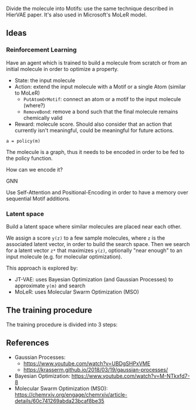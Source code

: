 Divide the molecule into Motifs: use the same technique described in HierVAE paper. It's also used in Microsoft's MoLeR
model.

## Ideas

### Reinforcement Learning

Have an agent which is trained to build a molecule from scratch or from an initial molecule in order to optimize a
property.

- State: the input molecule
- Action: extend the input molecule with a Motif or a single Atom (similar to MoLeR)
    - `PutAtomOrMotif`: connect an atom or a motif to the input molecule (where?)
    - `RemoveBond`: remove a bond such that the final molecule remains chemically valid
- Reward: molecule score. Should also consider that an action that currently isn't meaningful, could be meaningful for
  future actions.

`a = policy(m)`

The molecule is a graph, thus it needs to be encoded in order to be fed to the policy function.

How can we encode it?

GNN

Use Self-Attention and Positional-Encoding in order to have a memory over sequential Motif additions.

### Latent space

Build a latent space where similar molecules are placed near each other.

We assign a score `y(z)` to a few sample molecules, where `z` is the associated latent vector, in order to build the
search space.
Then we search for a latent vector `z*` that maximizes `y(z)`, optionally "near enough" to an input molecule (e.g. for
molecular optimization).

This approach is explored by:

- JT-VAE: uses Bayesian Optimization (and Gaussian Processes) to approximate `y(m)` and search
- MoLeR: uses Molecular Swarm Optimization (MSO)

## The training procedure

The training procedure is divided into 3 steps:





## References

- Gaussian Processes:
    - https://www.youtube.com/watch?v=UBDgSHPxVME
    - https://krasserm.github.io/2018/03/19/gaussian-processes/
- Bayesian Optimization: https://www.youtube.com/watch?v=M-NTkxfd7-8
- Molecular Swarm Optimization (MSO): https://chemrxiv.org/engage/chemrxiv/article-details/60c741269abda23bcaf8be35

